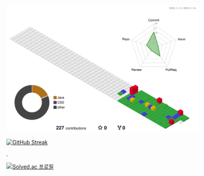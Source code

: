 
![](./profile-3d-contrib/profile-gitblock.svg)


[![GitHub Streak](https://streak-stats.demolab.com?user=muyahoya&theme=ambient-gradient&hide_border=true&locale=ko&date_format=%5BY.%5Dn.j&card_width=500&hide_total_contributions=true)](https://git.io/streak-stats)

.

[![Solved.ac
프로필](http://mazassumnida.wtf/api/v2/generate_badge?boj=babyho99)](https://solved.ac/babyho99)


